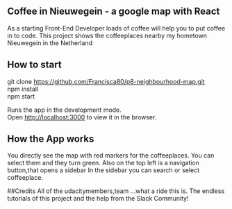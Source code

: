 ## Coffee in Nieuwegein - a google map with React

As a starting Front-End Developer loads of coffee will help you
to put coffee in to code. This project shows the coffeeplaces nearby
my hometown Nieuwegein in the Netherland

## How to start

git clone https://github.com/Francisca80/p8-neighbourhood-map.git <br>
npm install<br>
npm start<br>

Runs the app in the development mode.<br>
Open [http://localhost:3000](http://localhost:3000) to view it in the browser.

## How the App works
You directly see the map with red markers for the coffeeplaces.
You can select them and they turn green.
Also on the top left is a navigation button,that opens a sidebar
In the sidebar you can search or select coffeeplace.

##Credits
All of the udacitymembers,team ...what a ride this is.
The endless tutorials of this project and the help from the Slack Community!



